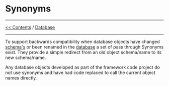 # Synonyms

___
[<< Contents](/ADF.procfwk/contents) / [Database](/ADF.procfwk/database)

___

To support backwards compatibility when database objects have changed [schema's](/ADF.procfwk/schemas) or been renamed in the [database](/ADF.procfwk/database) a set of pass through Synonyms exist. They provide a simple redirect from an old object schema/name to its new schema/name.

Any database objects developed as part of the framework code project do not use synonyms and have had code replaced to call the current object names directly.